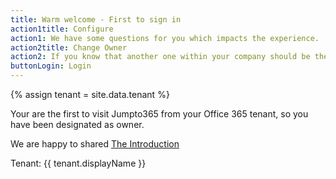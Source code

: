```yaml
---
title: Warm welcome - First to sign in
action1title: Configure
action1: We have some questions for you which impacts the experience.
action2title: Change Owner
action2: If you know that another one within your company should be the owner
buttonLogin: Login
---
```


{% assign tenant = site.data.tenant %}

Your are the first to visit Jumpto365 from your Office 365 tenant, so you have been designated as owner. 

We are happy to shared [The Introduction](https://medium.com/jumpto365/introducing-the-dynamic-periodic-table-of-office-365-2b419de32c24)

Tenant: {{ tenant.displayName }}

